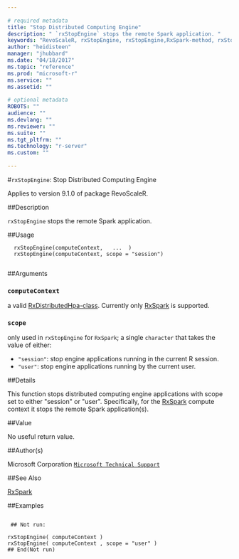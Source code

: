 ```yaml
--- 
 
# required metadata 
title: "Stop Distributed Computing Engine" 
description: " `rxStopEngine` stops the remote Spark application. " 
keywords: "RevoScaleR, rxStopEngine, rxStopEngine,RxSpark-method, rxStopEngine,RxDistributedHpa-method, rxStopEngine,RxHadoopMR-method, rxStopEngine,RxHpcServer-method, rxStopEngine,RxInSqlServer-method, rxStopEngine,RxInTeradata-method, rxStopEngine,RxLsfCluster-method, computecontext" 
author: "heidisteen" 
manager: "jhubbard" 
ms.date: "04/18/2017" 
ms.topic: "reference" 
ms.prod: "microsoft-r" 
ms.service: "" 
ms.assetid: "" 
 
# optional metadata 
ROBOTS: "" 
audience: "" 
ms.devlang: "" 
ms.reviewer: "" 
ms.suite: "" 
ms.tgt_pltfrm: "" 
ms.technology: "r-server" 
ms.custom: "" 
 
--- 
```

 
 
 
 
 
 
 
 
 
 #`rxStopEngine`: Stop Distributed Computing Engine

 Applies to version 9.1.0 of package RevoScaleR.
 
 ##Description
 
`rxStopEngine` stops the remote Spark application.
 
 
 ##Usage

```   
  rxStopEngine(computeContext,   ...  )
  rxStopEngine(computeContext, scope = "session")
 
```
 
 ##Arguments

   
    
 ### `computeContext`
 a valid [RxDistributedHpa-class](rxdistributedhpa-class.md). Currently only [RxSpark](rxspark.md) is supported.  
  
  
    
 ### `scope`
 only used in `rxStopEngine` for `RxSpark`; a single `character` that takes the value of either:  
*   `"session"`: stop engine applications running in the current R session. 
*   `"user"`: stop engine applications running by the current user. 
  
  
 
 
 
 ##Details
 
This function stops distributed computing engine applications with
scope set to either "session" or "user". Specifically, for the
[RxSpark](rxspark.md) compute context it stops the remote Spark
application(s).
 
 
 ##Value
 
No useful return value.
 
 ##Author(s)
 
Microsoft Corporation [`Microsoft Technical Support`](https://go.microsoft.com/fwlink/?LinkID=698556&clcid=0x409)

 
 
 ##See Also
 
[RxSpark](rxspark.md)
   
 ##Examples

 ```
   
  ## Not run:
 
rxStopEngine( computeContext )
rxStopEngine( computeContext , scope = "user" )
 ## End(Not run) 
  
 
```
 
 
